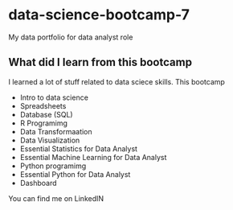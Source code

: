 # data-science-bootcamp-7
My data portfolio for data analyst role

## What did I learn from this bootcamp

I learned a lot of stuff related to data sciece skills. This bootcamp

- Intro to data science
- Spreadsheets
- Database (SQL)
- R Programimg
- Data Transformaation
- Data Visualization
- Essential Statistics for Data Analyst
- Essential Machine Learning for Data Analyst
- Python programimg
- Essential Python for Data Analyst
- Dashboard

You can find me on LinkedIN
